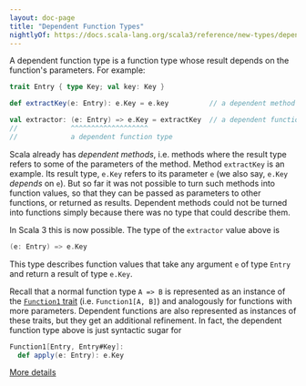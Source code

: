 ```yaml
---
layout: doc-page
title: "Dependent Function Types"
nightlyOf: https://docs.scala-lang.org/scala3/reference/new-types/dependent-function-types.html
---
```


A dependent function type is a function type whose result depends
on the function's parameters. For example:

```scala
trait Entry { type Key; val key: Key }

def extractKey(e: Entry): e.Key = e.key          // a dependent method

val extractor: (e: Entry) => e.Key = extractKey  // a dependent function value
//             ^^^^^^^^^^^^^^^^^^^
//             a dependent function type
```

Scala already has _dependent methods_, i.e. methods where the result
type refers to some of the parameters of the method. Method
`extractKey` is an example. Its result type, `e.Key` refers to its
parameter `e` (we also say, `e.Key` _depends_ on `e`). But so far it
was not possible to turn such methods into function values, so that
they can be passed as parameters to other functions, or returned as
results. Dependent methods could not be turned into functions simply
because there was no type that could describe them.

In Scala 3 this is now possible. The type of the `extractor` value above is

```scala
(e: Entry) => e.Key
```

This type describes function values that take any argument `e` of type
`Entry` and return a result of type `e.Key`.

Recall that a normal function type `A => B` is represented as an
instance of the [`Function1` trait](https://scala-lang.org/api/3.x/scala/Function1.html)
(i.e. `Function1[A, B]`) and analogously for functions with more parameters. Dependent functions
are also represented as instances of these traits, but they get an additional
refinement. In fact, the dependent function type above is just syntactic sugar for

```scala
Function1[Entry, Entry#Key]:
  def apply(e: Entry): e.Key
```

[More details](./dependent-function-types-spec.md)
